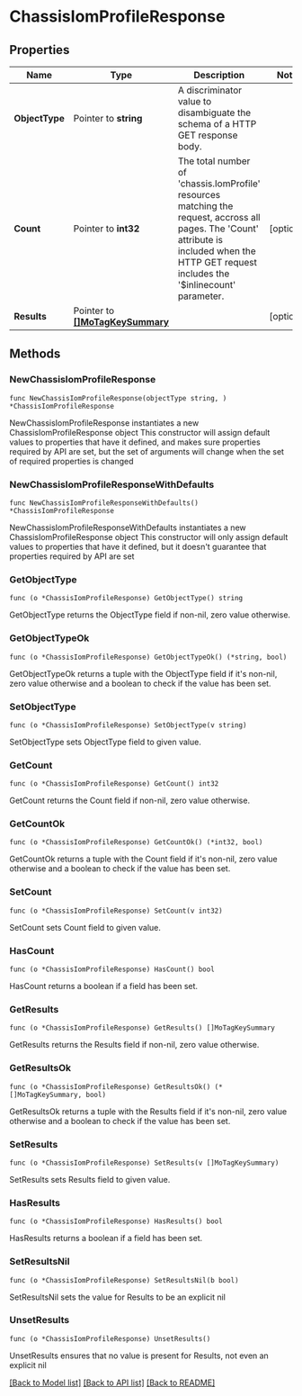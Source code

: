 # ChassisIomProfileResponse

## Properties

Name | Type | Description | Notes
------------ | ------------- | ------------- | -------------
**ObjectType** | Pointer to **string** | A discriminator value to disambiguate the schema of a HTTP GET response body. | 
**Count** | Pointer to **int32** | The total number of &#39;chassis.IomProfile&#39; resources matching the request, accross all pages. The &#39;Count&#39; attribute is included when the HTTP GET request includes the &#39;$inlinecount&#39; parameter. | [optional] 
**Results** | Pointer to [**[]MoTagKeySummary**](mo.TagKeySummary.md) |  | [optional] 

## Methods

### NewChassisIomProfileResponse

`func NewChassisIomProfileResponse(objectType string, ) *ChassisIomProfileResponse`

NewChassisIomProfileResponse instantiates a new ChassisIomProfileResponse object
This constructor will assign default values to properties that have it defined,
and makes sure properties required by API are set, but the set of arguments
will change when the set of required properties is changed

### NewChassisIomProfileResponseWithDefaults

`func NewChassisIomProfileResponseWithDefaults() *ChassisIomProfileResponse`

NewChassisIomProfileResponseWithDefaults instantiates a new ChassisIomProfileResponse object
This constructor will only assign default values to properties that have it defined,
but it doesn't guarantee that properties required by API are set

### GetObjectType

`func (o *ChassisIomProfileResponse) GetObjectType() string`

GetObjectType returns the ObjectType field if non-nil, zero value otherwise.

### GetObjectTypeOk

`func (o *ChassisIomProfileResponse) GetObjectTypeOk() (*string, bool)`

GetObjectTypeOk returns a tuple with the ObjectType field if it's non-nil, zero value otherwise
and a boolean to check if the value has been set.

### SetObjectType

`func (o *ChassisIomProfileResponse) SetObjectType(v string)`

SetObjectType sets ObjectType field to given value.


### GetCount

`func (o *ChassisIomProfileResponse) GetCount() int32`

GetCount returns the Count field if non-nil, zero value otherwise.

### GetCountOk

`func (o *ChassisIomProfileResponse) GetCountOk() (*int32, bool)`

GetCountOk returns a tuple with the Count field if it's non-nil, zero value otherwise
and a boolean to check if the value has been set.

### SetCount

`func (o *ChassisIomProfileResponse) SetCount(v int32)`

SetCount sets Count field to given value.

### HasCount

`func (o *ChassisIomProfileResponse) HasCount() bool`

HasCount returns a boolean if a field has been set.

### GetResults

`func (o *ChassisIomProfileResponse) GetResults() []MoTagKeySummary`

GetResults returns the Results field if non-nil, zero value otherwise.

### GetResultsOk

`func (o *ChassisIomProfileResponse) GetResultsOk() (*[]MoTagKeySummary, bool)`

GetResultsOk returns a tuple with the Results field if it's non-nil, zero value otherwise
and a boolean to check if the value has been set.

### SetResults

`func (o *ChassisIomProfileResponse) SetResults(v []MoTagKeySummary)`

SetResults sets Results field to given value.

### HasResults

`func (o *ChassisIomProfileResponse) HasResults() bool`

HasResults returns a boolean if a field has been set.

### SetResultsNil

`func (o *ChassisIomProfileResponse) SetResultsNil(b bool)`

 SetResultsNil sets the value for Results to be an explicit nil

### UnsetResults
`func (o *ChassisIomProfileResponse) UnsetResults()`

UnsetResults ensures that no value is present for Results, not even an explicit nil

[[Back to Model list]](../README.md#documentation-for-models) [[Back to API list]](../README.md#documentation-for-api-endpoints) [[Back to README]](../README.md)


